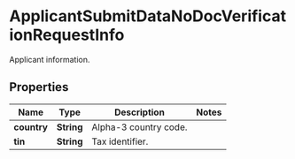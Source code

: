 

# ApplicantSubmitDataNoDocVerificationRequestInfo

Applicant information.

## Properties

| Name | Type | Description | Notes |
|------------ | ------------- | ------------- | -------------|
|**country** | **String** | Alpha-3 country code. |  |
|**tin** | **String** | Tax identifier. |  |



